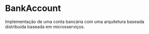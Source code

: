 # BankAccount
Implementação de uma conta bancária com uma arquitetura baseada distribuída baseada em microsserviços.
